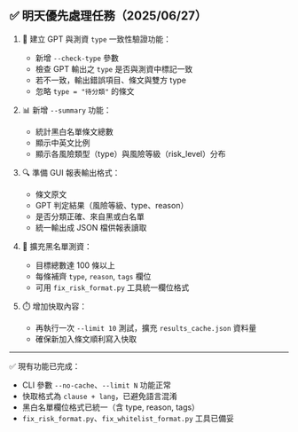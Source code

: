 ## ✅ 明天優先處理任務（2025/06/27）

1. 🧪 建立 GPT 與測資 `type` 一致性驗證功能：

   * 新增 `--check-type` 參數
   * 檢查 GPT 輸出之 `type` 是否與測資中標記一致
   * 若不一致，輸出錯誤項目、條文與雙方 type
   * 忽略 `type = "待分類"` 的條文

2. 📊 新增 `--summary` 功能：

   * 統計黑白名單條文總數
   * 顯示中英文比例
   * 顯示各風險類型（type）與風險等級（risk\_level）分布

3. 🔍 準備 GUI 報表輸出格式：

   * 條文原文
   * GPT 判定結果（風險等級、type、reason）
   * 是否分類正確、來自黑或白名單
   * 統一輸出成 JSON 檔供報表讀取

4. 🚀 擴充黑名單測資：

   * 目標總數達 100 條以上
   * 每條補齊 `type`, `reason`, `tags` 欄位
   * 可用 `fix_risk_format.py` 工具統一欄位格式

5. ⏱️ 增加快取內容：

   * 再執行一次 `--limit 10` 測試，擴充 `results_cache.json` 資料量
   * 確保新加入條文順利寫入快取

---

✅ 現有功能已完成：

* CLI 參數 `--no-cache`、`--limit N` 功能正常
* 快取格式為 `clause + lang`，已避免語言混淆
* 黑白名單欄位格式已統一（含 type, reason, tags）
* `fix_risk_format.py`、`fix_whitelist_format.py` 工具已備妥
